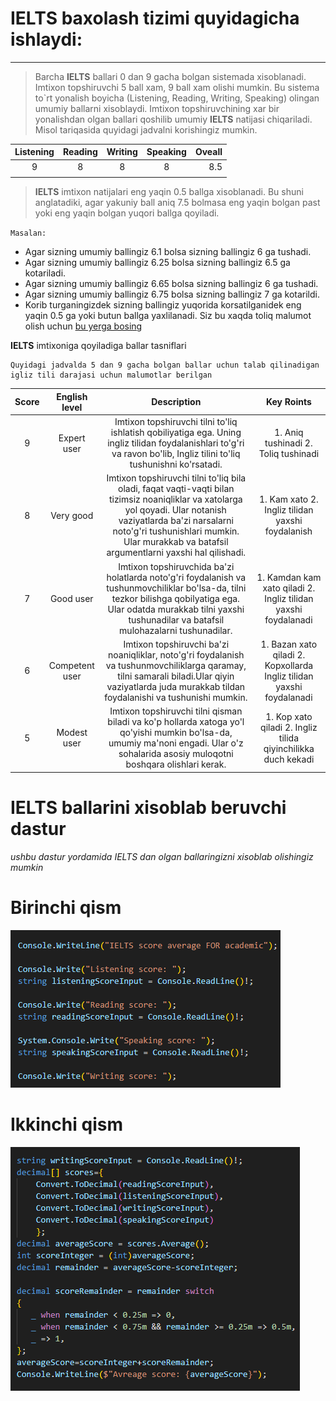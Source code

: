  

# **IELTS** baxolash tizimi quyidagicha ishlaydi: 

----

  > Barcha **IELTS** ballari 0 dan 9 gacha bolgan sistemada xisoblanadi. Imtixon topshiruvchi 5 ball xam, 9 ball xam olishi mumkin. Bu sistema to`rt yonalish boyicha (Listening, Reading, Writing, Speaking) olingan umumiy ballarni xisoblaydi. Imtixon topshiruvchining xar bir yonalishdan olgan ballari qoshilib umumiy **IELTS** natijasi chiqariladi. Misol tariqasida quyidagi jadvalni korishingiz mumkin.

| Listening | Reading | Writing | Speaking | Oveall |
|:-:|:-:|:-:|:-:|-:| 
| 9  |  8  |  8  |  8  | 8.5  |
| | | | | 
> **IELTS** imtixon natijalari eng yaqin 0.5 ballga xisoblanadi. Bu shuni anglatadiki, agar yakuniy ball aniq 7.5 bolmasa eng yaqin bolgan past yoki eng yaqin bolgan yuqori ballga qoyiladi.

 `Masalan:`
 -  Agar sizning umumiy ballingiz 6.1 bolsa sizning ballingiz 6 ga tushadi.
 - Agar sizning umumiy ballingiz 6.25 bolsa sizning ballingiz 6.5 ga kotariladi.
 - Agar sizning umumiy ballingiz 6.65 bolsa sizning 
 ballingiz 6 ga tushadi.
 - Agar sizning umumiy ballingiz 6.75 bolsa sizning ballingiz 7 ga kotarildi.
 - Korib turganingizdek sizning ballingiz yuqorida korsatilganidek eng yaqin 0.5 ga yoki butun ballga yaxlilanadi. Siz bu xaqda toliq malumot olish uchun [bu yerga bosing](https://www.britishcouncil.org.tr/en/exam/ielts/calculator)

 **IELTS** imtixoniga qoyiladiga ballar tasniflari
 
 ```
 Quyidagi jadvalda 5 dan 9 gacha bolgan ballar uchun talab qilinadigan igliz tili darajasi uchun malumotlar berilgan
 ```
| Score | English level | Description                | Key Roints 
:-:|:-:|:-:|:-:|                                      
9  |     Expert user    | Imtixon topshiruvchi tilni to'liq ishlatish qobiliyatiga ega. Uning ingliz tilidan foydalanishlari to'g'ri va ravon bo'lib, Ingliz tilini to'liq tushunishni ko'rsatadi.|  1. Aniq tushinadi  2. Toliq tushinadi
8  |     Very good      | Imtixon topshiruvchi tilni to'liq bila oladi, faqat vaqti-vaqti bilan tizimsiz noaniqliklar va xatolarga yol qoyadi. Ular notanish vaziyatlarda ba'zi narsalarni noto'g'ri tushunishlari mumkin. Ular murakkab va batafsil argumentlarni yaxshi hal qilishadi.                  | 1. Kam xato 2. Ingliz tilidan yaxshi foydalanish
7  |     Good user      | Imtixon topshiruvchida ba'zi holatlarda noto'g'ri foydalanish va tushunmovchiliklar bo'lsa-da, tilni tezkor bilishga qobilyatiga ega. Ular odatda murakkab tilni yaxshi tushunadilar va batafsil mulohazalarni tushunadilar.  | 1. Kamdan kam xato qiladi 2. Ingliz tilidan yaxshi foydalanadi
6  |     Competent user | Imtixon topshiruvchi ba'zi noaniqliklar, noto'g'ri foydalanish va tushunmovchiliklarga qaramay, tilni samarali biladi.Ular qiyin vaziyatlarda juda murakkab tildan foydalanishi va tushunishi mumkin.      | 1. Bazan xato qiladi 2. Kopxollarda Ingliz tilidan yaxshi foydalanadi
5  |     Modest user    | Imtixon topshiruvchi tilni qisman biladi va ko'p hollarda xatoga yo'l qo'yishi mumkin bo'lsa-da, umumiy ma'noni engadi. Ular o'z sohalarida asosiy muloqotni boshqara olishlari kerak.                        | 1. Kop xato qiladi 2. Ingliz tilida qiyinchilikka duch kekadi



# IELTS ballarini xisoblab beruvchi dastur
  *ushbu dastur yordamida IELTS dan olgan ballaringizni xisoblab olishingiz mumkin* 

  # Birinchi qism

  ![alt text](image.png)

  # Ikkinchi qism

  ![alt text](image-1.png)



  